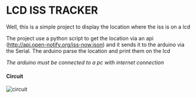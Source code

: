 # LCD ISS TRACKER

Well, this is a simple project to display the location where the iss is on a lcd

The project use a python script to get the location via an api (http://api.open-notify.org/iss-now.json) and it sends it to the arduino via the Serial. The arduino parse the location and print them on the lcd

*The arduino must be connected to a pc with internet connection*

#### **Circuit**
![circuit](https://user-images.githubusercontent.com/56369290/150192689-cc61816d-5d20-4677-bbe1-f750c3c492a0.png)

